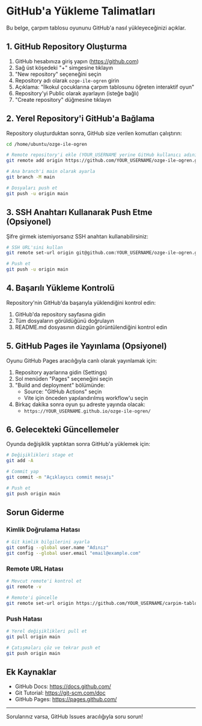 # GitHub'a Yükleme Talimatları

Bu belge, çarpım tablosu oyununu GitHub'a nasıl yükleyeceğinizi açıklar.

## 1. GitHub Repository Oluşturma

1. GitHub hesabınıza giriş yapın (https://github.com)
2. Sağ üst köşedeki "+" simgesine tıklayın
3. "New repository" seçeneğini seçin
4. Repository adı olarak `ozge-ile-ogren` girin
5. Açıklama: "İlkokul çocuklarına çarpım tablosunu öğreten interaktif oyun"
6. Repository'yi Public olarak ayarlayın (isteğe bağlı)
7. "Create repository" düğmesine tıklayın

## 2. Yerel Repository'i GitHub'a Bağlama

Repository oluşturduktan sonra, GitHub size verilen komutları çalıştırın:

```bash
cd /home/ubuntu/ozge-ile-ogren

# Remote repository'i ekle (YOUR_USERNAME yerine GitHub kullanıcı adınızı yazın)
git remote add origin https://github.com/YOUR_USERNAME/ozge-ile-ogren.git

# Ana branch'i main olarak ayarla
git branch -M main

# Dosyaları push et
git push -u origin main
```

## 3. SSH Anahtarı Kullanarak Push Etme (Opsiyonel)

Şifre girmek istemiyorsanız SSH anahtarı kullanabilirsiniz:

```bash
# SSH URL'sini kullan
git remote set-url origin git@github.com:YOUR_USERNAME/ozge-ile-ogren.git

# Push et
git push -u origin main
```

## 4. Başarılı Yükleme Kontrolü

Repository'nin GitHub'da başarıyla yüklendiğini kontrol edin:

1. GitHub'da repository sayfasına gidin
2. Tüm dosyaların görüldüğünü doğrulayın
3. README.md dosyasının düzgün görüntülendiğini kontrol edin

## 5. GitHub Pages ile Yayınlama (Opsiyonel)

Oyunu GitHub Pages aracılığıyla canlı olarak yayınlamak için:

1. Repository ayarlarına gidin (Settings)
2. Sol menüden "Pages" seçeneğini seçin
3. "Build and deployment" bölümünde:
   - Source: "GitHub Actions" seçin
   - Vite için önceden yapılandırılmış workflow'u seçin
4. Birkaç dakika sonra oyun şu adreste yayında olacak:
   - `https://YOUR_USERNAME.github.io/ozge-ile-ogren/`

## 6. Gelecekteki Güncellemeler

Oyunda değişiklik yaptıktan sonra GitHub'a yüklemek için:

```bash
# Değişiklikleri stage et
git add -A

# Commit yap
git commit -m "Açıklayıcı commit mesajı"

# Push et
git push origin main
```

## Sorun Giderme

### Kimlik Doğrulama Hatası
```bash
# Git kimlik bilgilerini ayarla
git config --global user.name "Adınız"
git config --global user.email "email@example.com"
```

### Remote URL Hatası
```bash
# Mevcut remote'i kontrol et
git remote -v

# Remote'i güncelle
git remote set-url origin https://github.com/YOUR_USERNAME/carpim-tablosu-oyunu.git
```

### Push Hatası
```bash
# Yerel değişiklikleri pull et
git pull origin main

# Çatışmaları çöz ve tekrar push et
git push origin main
```

## Ek Kaynaklar

- GitHub Docs: https://docs.github.com/
- Git Tutorial: https://git-scm.com/doc
- GitHub Pages: https://pages.github.com/

---

Sorularınız varsa, GitHub Issues aracılığıyla soru sorun!

